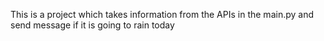 This is a project which takes information from the APIs in the main.py and send message if it is going to rain today
